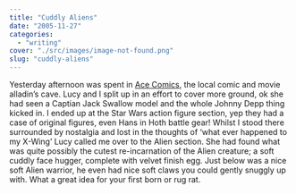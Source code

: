 ```yaml
---
title: "Cuddly Aliens"
date: "2005-11-27"
categories: 
  - "writing"
cover: "./src/images/image-not-found.png"
slug: "cuddly-aliens"
---
```


Yesterday afternoon was spent in [Ace Comics](http://www.acecomics.co.uk/), the local comic and movie alladin’s cave. Lucy and I split up in an effort to cover more ground, ok she had seen a Captian Jack Swallow model and the whole Johnny Depp thing kicked in. I ended up at the Star Wars action figure section, yep they had a case of original figures, even Hans in Hoth battle gear! Whilst I stood there surrounded by nostalgia and lost in the thoughts of ‘what ever happened to my X-Wing’ Lucy called me over to the Alien section. She had found what was quite possibly the cutest re-incarnation of the Alien creature; a soft cuddly face hugger, complete with velvet finish egg. Just below was a nice soft Alien warrior, he even had nice soft claws you could gently snuggly up with. What a great idea for your first born or rug rat.
